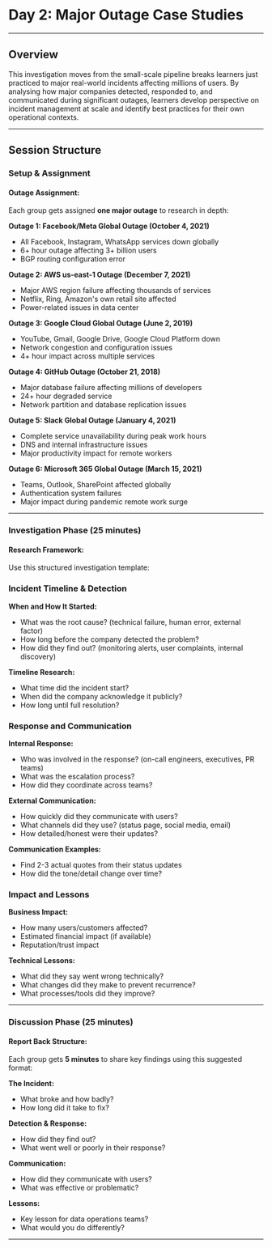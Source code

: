 # Day 2: Major Outage Case Studies

---

## Overview
This investigation moves from the small-scale pipeline breaks learners just practiced to major real-world incidents affecting millions of users. By analysing how major companies detected, responded to, and communicated during significant outages, learners develop perspective on incident management at scale and identify best practices for their own operational contexts.

---

## Session Structure

### Setup & Assignment

#### Outage Assignment:
Each group gets assigned **one major outage** to research in depth:

**Outage 1: Facebook/Meta Global Outage (October 4, 2021)**

- All Facebook, Instagram, WhatsApp services down globally
- 6+ hour outage affecting 3+ billion users
- BGP routing configuration error

**Outage 2: AWS us-east-1 Outage (December 7, 2021)**

- Major AWS region failure affecting thousands of services
- Netflix, Ring, Amazon's own retail site affected
- Power-related issues in data center

**Outage 3: Google Cloud Global Outage (June 2, 2019)**

- YouTube, Gmail, Google Drive, Google Cloud Platform down
- Network congestion and configuration issues
- 4+ hour impact across multiple services

**Outage 4: GitHub Outage (October 21, 2018)**

- Major database failure affecting millions of developers
- 24+ hour degraded service
- Network partition and database replication issues

**Outage 5: Slack Global Outage (January 4, 2021)**

- Complete service unavailability during peak work hours
- DNS and internal infrastructure issues
- Major productivity impact for remote workers

**Outage 6: Microsoft 365 Global Outage (March 15, 2021)**

- Teams, Outlook, SharePoint affected globally
- Authentication system failures
- Major impact during pandemic remote work surge

---

### Investigation Phase (25 minutes)

#### Research Framework:
Use this structured investigation template:

### **Incident Timeline & Detection**

**When and How It Started:**

- What was the root cause? (technical failure, human error, external factor)
- How long before the company detected the problem?
- How did they find out? (monitoring alerts, user complaints, internal discovery)

**Timeline Research:**

- What time did the incident start?
- When did the company acknowledge it publicly?
- How long until full resolution?

### **Response and Communication**

**Internal Response:**

- Who was involved in the response? (on-call engineers, executives, PR teams)
- What was the escalation process?
- How did they coordinate across teams?

**External Communication:**

- How quickly did they communicate with users?
- What channels did they use? (status page, social media, email)
- How detailed/honest were their updates?

**Communication Examples:**

- Find 2-3 actual quotes from their status updates
- How did the tone/detail change over time?

### **Impact and Lessons**

**Business Impact:**

- How many users/customers affected?
- Estimated financial impact (if available)
- Reputation/trust impact

**Technical Lessons:**

- What did they say went wrong technically?
- What changes did they make to prevent recurrence?
- What processes/tools did they improve?

---

### Discussion Phase (25 minutes)

#### Report Back Structure:
Each group gets **5 minutes** to share key findings using this suggested format:

**The Incident:**

- What broke and how badly?
- How long did it take to fix?

**Detection & Response:**

- How did they find out?
- What went well or poorly in their response?

**Communication:**

- How did they communicate with users?
- What was effective or problematic?

**Lessons:**

- Key lesson for data operations teams?
- What would you do differently?

---
